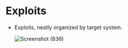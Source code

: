 # Exploits

- Exploits, neatly organized by target system.

  ![Screenshot (836)](https://user-images.githubusercontent.com/63872951/184818893-44f33b2f-ff2a-4c09-bfaa-c0fb30ca6eb2.png)
